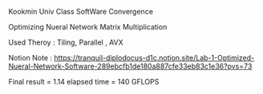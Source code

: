Kookmin Univ Class SoftWare Convergence

Optimizing Nueral Network Matrix Multiplication

Used Theroy : Tiling, Parallel , AVX

Notion Note : https://tranquil-diplodocus-d1c.notion.site/Lab-1-Optimized-Nueral-Network-Software-289ebcfb1de180a887cfe33eb83c1e36?pvs=73


Final result = 1.14 elapsed time
             = 140 GFLOPS
